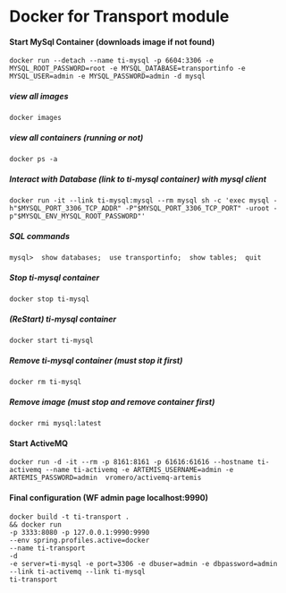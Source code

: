 # Docker for Transport module

#### Start MySql Container (downloads image if not found)
```
docker run --detach --name ti-mysql -p 6604:3306 -e MYSQL_ROOT_PASSWORD=root -e MYSQL_DATABASE=transportinfo -e MYSQL_USER=admin -e MYSQL_PASSWORD=admin -d mysql
```
##### view all images
```
docker images
```
##### view all containers (running or not)
```
docker ps -a
```
##### Interact with Database (link to ti-mysql container) with mysql client
```
docker run -it --link ti-mysql:mysql --rm mysql sh -c 'exec mysql -h"$MYSQL_PORT_3306_TCP_ADDR" -P"$MYSQL_PORT_3306_TCP_PORT" -uroot -p"$MYSQL_ENV_MYSQL_ROOT_PASSWORD"'
```
##### SQL commands
```
mysql>  show databases;  use transportinfo;  show tables;  quit
```
##### Stop ti-mysql container
```
docker stop ti-mysql
```
##### (ReStart) ti-mysql container
```
docker start ti-mysql
```
##### Remove ti-mysql container (must stop it first)
```
docker rm ti-mysql
```
##### Remove image (must stop and remove container first)
```
docker rmi mysql:latest
```

#### Start ActiveMQ
```
docker run -d -it --rm -p 8161:8161 -p 61616:61616 --hostname ti-activemq --name ti-activemq -e ARTEMIS_USERNAME=admin -e ARTEMIS_PASSWORD=admin  vromero/activemq-artemis
```

#### Final configuration (WF admin page localhost:9990)
```
docker build -t ti-transport .
&& docker run
-p 3333:8080 -p 127.0.0.1:9990:9990
--env spring.profiles.active=docker
--name ti-transport
-d
-e server=ti-mysql -e port=3306 -e dbuser=admin -e dbpassword=admin
--link ti-activemq --link ti-mysql
ti-transport 
```
